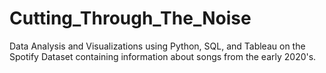 # Cutting_Through_The_Noise
Data Analysis and Visualizations using Python, SQL, and Tableau on the Spotify Dataset containing information about songs from the early 2020's. 
